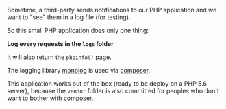 Sometime, a third-party sends notifications to our PHP application and we want to "see" them in a log file (for testing).

So this small PHP application does only one thing:

**Log every requests in the `logs` folder**

It will also return the `phpinfo()` page.

The logging library [monolog](https://github.com/Seldaek/monolog) is used via [composer](https://getcomposer.org/).

This application works out of the box (ready to be deploy on a PHP 5.6 server), because the `vendor` folder is also committed for peoples who don't want to bother with [composer](https://getcomposer.org/).
